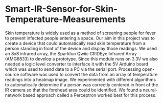 # Smart-IR-Sensor-for-Skin-Temperature-Measurements
Skin temperature is widely used as a method of screening people for fever to prevent infected people entering a space. Our aim in this project was to create a device that could automatically read skin temperature from a person standing in front of the device and display those readings. We used an 8x8 infrared array, the Sparkfun Qwiic GRIDEye Infrared Array (AMG8833) to develop a prototype. Since this module runs on 3.3V we also needed a logic level converter to interface it with the 5V Arduino board which was used to send data to a PC via the serial port. Processing open-source software was used to convert the data from an array of temperature readings into a heatmap image. We experimented with different algorithms to automatically determine if a person was correctly centered in front of the IR camera so that the forehead area could be identified. We found a neural-network based approach called a Perceptron worked best for this process.
